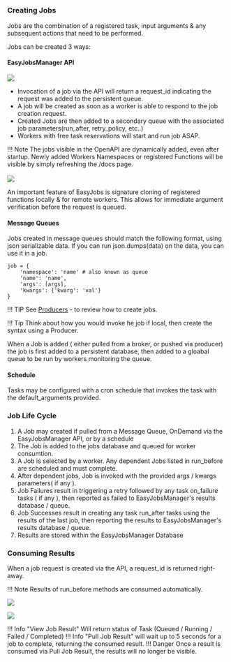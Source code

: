 ##

### Creating Jobs
Jobs are the combination of a registered task, input arguments & any subsequent actions that need to be performed. 

Jobs can be created 3 ways:

#### EasyJobsManager API
![](./images/api_0.png)

- Invocation of a job via the API will return a request_id indicating the request was added to the persistent queue. 
- A job will be created as soon as a worker is able to respond to the job creation request. 
- Created Jobs are then added to a secondary queue with the associated job parameters(run_after, retry_policy, etc..)
- Workers with free task reservations will start and run job ASAP.

!!! Note 
    The jobs visible in the OpenAPI are dynamically added, even after startup. Newly added Workers Namespaces or registered Functions will be visible by simply refreshing the /docs page.
<br><br>
![](./images/api_1.png)

An important feature of EasyJobs is signature cloning of registered functions locally & for remote workers. This allows for immediate argument verification before the request is queued. 


#### Message Queues

Jobs created in message queues should match the following format, using json serializable data. If you can run json.dumps(data) on the data, you can use it in a job.

    job = {
        'namespace': 'name' # also known as queue 
        'name': 'name',
        'args': [args],
        'kwargs': {'kwarg': 'val'}
    }

!!! TIP
    See [Producers](https://github.com/codemation/easyjobs/tree/main/easyjobs/producers) - to review how to create jobs.
    
!!! Tip
    Think about how you would invoke he job if local, then create the syntax using a Producer. 

When a Job is added ( either pulled from a broker, or pushed via producer) the job is first added to a persistent database, then added to a gloabal queue to be run by workers monitoring the queue.

#### Schedule
Tasks may be configured with a cron schedule that invokes the task with the default_arguments provided.


### Job Life Cycle

1. A Job may created if pulled from a Message Queue, OnDemand via the EasyJobsManager API, or by a schedule
2. The Job is added to the jobs database and queued for worker consumtion. 
3. A Job is selected by a worker. Any dependent Jobs listed in run_before are scheduled and must complete.
4. After dependent jobs, Job is invoked with the provided args / kwargs parameters( if any ).
4. Job Failures result in triggering a retry followed by any task on_failure tasks ( if any ), then reported as failed to EasyJobsManager's results database / queue.
5. Job Successes result in creating any task run_after tasks using the results of the last job, then reporting the results to EasyJobsManager's results database / queue.
6. Results are stored within the EasyJobsManager Database 

### Consuming Results
When a job request is created via the API, a request_id is returned right-away.

!!! Note
    Results of run_before methods are consumed automatically.

![](./images/api_2.png)

![](./images/api_3.png)

!!! Info "View Job Result"
    Will return status of Task (Queued / Running / Failed / Completed)
!!! Info "Pull Job Result"
    will wait up to 5 seconds for a job to complete, returning the consumed result.
!!! Danger
    Once a result is consumed via Pull Job Result, the results will no longer be visible.
